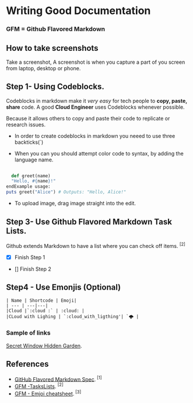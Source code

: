 # Writing Good Documentation   

### GFM = Github Flavored Markdown

## How to take screenshots

Take a screenshot, A screenshot is when you capture a part of you screen from laptop, desktop or phone.


## Step 1- Using Codeblocks.

Codeblocks in markdown make it *very easy* for tech people to **copy, paste, share** code. A good __Cloud Engineer__ uses Codeblocks whenever possible.

Because it allows others to copy and paste their code to replicate or research issues.

- In order to create codeblocks in markdown you neeed to use three backticks(`)

- When you can you should attempt color code to syntax, by adding the language name.

```ruby
  
  def greet(name)
  "Hello, #{name}!"
endExample usage:
puts greet("Alice") # Outputs: "Hello, Alice!"
```


- To upload image, drag image straight into the edit.

## Step 3- Use Github Flavored Markdown Task Lists.
 Github extends Markdown to have a  list where you can check off items. <sup>[2]</sup>
 
- [x] Finish Step 1
- [] Finish Step 2

## Step4 - Use Emonjis (Optional)
```
| Name | Shortcode | Emoji|
| --- | ---|---|
|Cloud |`:cloud :` | :cloud: |
|CLoud with Lighing | `:cloud_with_ligthing'| `🌩️ |

```
### Sample of links

[Secret Window Hidden Garden](secret_window/hidden-garden.md).

## References

- [GitHub Flavored Markdown Spec](https://github.github.com/gfm/).<sup> [1] </sup>
- [GFM -TasksLists](https://docs.github.com/en/get-started/writing-on-github/getting-started-with-writing-and-formatting-on-github/basic-writing-and-formatting-syntax#task-lists). <sup>[2]</sup2>
- [GFM - Emjoi cheatsheet](https://github.com/ikatyang/emoji-cheat-sheet/blob/master/README.md/).<sup> [3] </sup>
